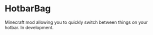 # HotbarBag
Minecraft mod allowing you to quickly switch between things on your hotbar. In development.

